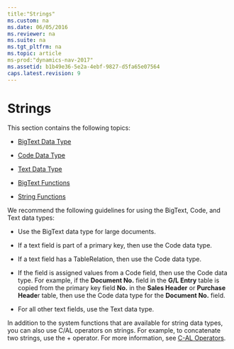 ```yaml
---
title:"Strings"
ms.custom: na
ms.date: 06/05/2016
ms.reviewer: na
ms.suite: na
ms.tgt_pltfrm: na
ms.topic: article
ms-prod:"dynamics-nav-2017"
ms.assetid: b1b49e36-5e2a-4ebf-9827-d5fa65e07564
caps.latest.revision: 9
---
```

# Strings
This section contains the following topics:  
  
-   [BigText Data Type](BigText-Data-Type.md)  
  
-   [Code Data Type](Code-Data-Type.md)  
  
-   [Text Data Type](Text-Data-Type.md)  
  
-   [BigText Functions](BigText-Functions.md)  
  
-   [String Functions](String-Functions.md)  
  
 We recommend the following guidelines for using the BigText, Code, and Text data types:  
  
-   Use the BigText data type for large documents.  
  
-   If a text field is part of a primary key, then use the Code data type.  
  
-   If a text field has a TableRelation, then use the Code data type.  
  
-   If the field is assigned values from a Code field, then use the Code data type. For example, if the **Document No.** field in the **G\/L Entry** table is copied from the primary key field **No.** in the **Sales Header** or **Purchase Heade**r table, then use the Code data type for the **Document No.** field.  
  
-   For all other text fields, use the Text data type.  
  
 In addition to the system functions that are available for string data types, you can also use C\/AL operators on strings. For example, to concatenate two strings, use the \+ operator. For more information, see [C\-AL Operators](C-AL-Operators.md).
